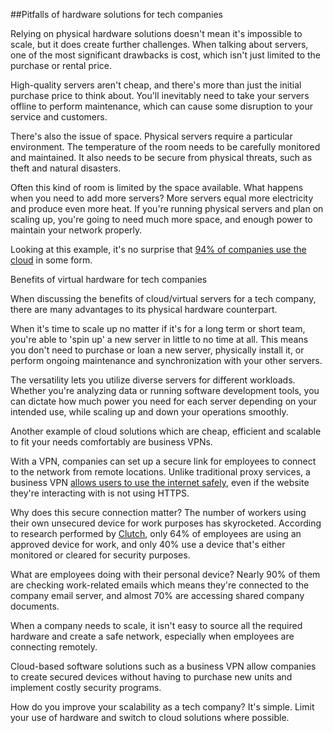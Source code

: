 ##Pitfalls of hardware solutions for tech companies 

Relying on physical hardware solutions doesn't mean it's impossible to scale, but it does create further challenges. When talking about servers, one of the most significant drawbacks is cost, which isn't just limited to the purchase or rental price. 

High-quality servers aren't cheap, and there's more than just the initial purchase price to think about. You'll inevitably need to take your servers offline to perform maintenance, which can cause some disruption to your service and customers. 

There's also the issue of space. Physical servers require a particular environment. The temperature of the room needs to be carefully monitored and maintained. It also needs to be secure from physical threats, such as theft and natural disasters. 

Often this kind of room is limited by the space available. What happens when you need to add more servers? More servers equal more electricity and produce even more heat. If you're running physical servers and plan on scaling up, you're going to need much more space, and enough power to maintain your network properly. 

Looking at this example, it's no surprise that [94% of companies use the cloud](https://www.ibm.com/cloud/learn/cloud-computing) in some form.

Benefits of virtual hardware for tech companies 


When discussing the benefits of cloud/virtual servers for a tech company, there are many advantages to its physical hardware counterpart.

When it's time to scale up no matter if it's for a long term or short team, you're able to 'spin up' a new server in little to no time at all. This means you don't need to purchase or loan a new server, physically install it, or perform ongoing maintenance and synchronization with your other servers. 

The versatility lets you utilize diverse servers for different workloads. Whether you're analyzing data or running software development tools, you can dictate how much power you need for each server depending on your intended use, while scaling up and down your operations smoothly. 

Another example of cloud solutions which are cheap, efficient and scalable to fit your needs comfortably are business VPNs. 

With a VPN, companies can set up a secure link for employees to connect to the network from remote locations. Unlike traditional proxy services, a business VPN [allows users to use the internet safely](https://www.perimeter81.com/next-gen-business-vpn), even if the website they're interacting with is not using HTTPS.

Why does this secure connection matter? The number of workers using their own unsecured device for work purposes has skyrocketed. According to research performed by [Clutch](https://www.aseonline.org/News/EverythingPeople-This-Week/ArtMID/543/ArticleID/1512/Use-of-Employee-Personal-Devices-for-Work), only 64% of employees are using an approved device for work, and only 40% use a device that's either monitored or cleared for security purposes. 

What are employees doing with their personal device? Nearly 90% of them are checking work-related emails which means they're connected to the company email server, and almost 70% are accessing shared company documents. 

When a company needs to scale, it isn't easy to source all the required hardware and create a safe network, especially when employees are connecting remotely. 

Cloud-based software solutions such as a business VPN allow companies to create secured devices without having to purchase new units and implement costly security programs. 

How do you improve your scalability as a tech company? It's simple. Limit your use of hardware and switch to cloud solutions where possible. 
